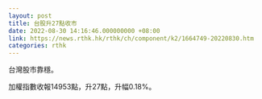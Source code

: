 ```yaml
---
layout: post
title: 台股升27點收市
date: 2022-08-30 14:16:46.000000000 +08:00
link: https://news.rthk.hk/rthk/ch/component/k2/1664749-20220830.htm
categories: rthk
---
```


台灣股市靠穩。

加權指數收報14953點，升27點，升幅0.18%。

